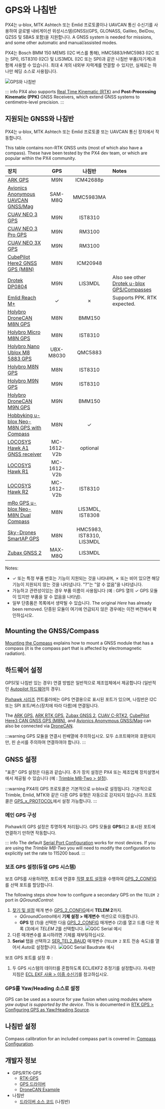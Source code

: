 # GPS와 나침반

PX4는 u-blox, MTK Ashtech 또는 Emlid 프로토콜이나 UAVCAN 통신 수신기를 사용하여 글로벌 내비게이션 위성시스템(GNSS)(GPS, GLONASS, Galileo, BeiDou, QZSS 및 SBAS 포함)을 지원합니다. A GNSS system is needed for missions, and some other automatic and manual/assisted modes.

PX4는 Bosch BMM 150 MEMS (I2C 버스를 통해), HMC5883/HMC5983 (I2C 또는 SPI), IST8310 (I2C) 및 LIS3MDL (I2C 또는 SPI)과 같은 나침반 부품(자기계)과 함께 사용할 수 있습니다. 최대 4 개의 내외부 자력계를 연결할 수 있지만, 실제로는 하나만 헤딩 소스로 사용됩니다.

![GPS와 나침반](../../assets/hardware/gps/gps_compass.jpg)

::: info PX4 also supports [Real Time Kinematic (RTK)](../gps_compass/rtk_gps.md) and **Post-Processing Kinematic (PPK)** GNSS Receivers, which extend GNSS systems to centimetre-level precision.
:::

## 지원되는 GNSS와 나침반

PX4는 u-blox, MTK Ashtech 또는 Emlid 프로토콜 또는 UAVCAN 통신 장치에서 작동합니다.

This table contains non-RTK GNSS units (most of which also have a compass). These have been tested by the PX4 dev team, or which are popular within the PX4 community.

| 장치                                                                        |     GPS     |            나침반            | Notes                                                                                                              |
|:------------------------------------------------------------------------- |:-----------:|:-------------------------:|:------------------------------------------------------------------------------------------------------------------ |
| [ARK GPS](https://arkelectron.com/product/ark-gps/)                       |     M9N     |         ICM42688p         |                                                                                                                    |
| [Avionics Anonymous UAVCAN GNSS/Mag][avionics_anon_can_gnss]              |   SAM-M8Q   |         MMC5983MA         |                                                                                                                    |
| [CUAV NEO 3 GPS](../gps_compass/gps_cuav_neo_3.md)                        |     M9N     |          IST8310          |                                                                                                                    |
| [CUAV NEO 3 Pro GPS](../gps_compass/gps_cuav_neo_3pro.md)                 |     M9N     |          RM3100           |                                                                                                                    |
| [CUAV NEO 3X GPS](../gps_compass/gps_cuav_neo_3x.md)                      |     M9N     |          RM3100           |                                                                                                                    |
| [CubePilot Here2 GNSS GPS (M8N)](../gps_compass/gps_hex_here2.md)         |     M8N     |         ICM20948          |                                                                                                                    |
| [Drotek DP0804](https://store-drotek.com/920-DP0804.html)                 |     M9N     |          LIS3MDL          | Also see other [Drotek u-blox GPS/Compasses](https://store-drotek.com/index.php?controller=search&s=ublox+compass) |
| [Emlid Reach M+](https://emlid.com/reach/)                                |   &check;   |          &cross;          | Supports PPK. RTK expected.                                                                                        |
| [Holybro DroneCAN M8N GPS](../dronecan/holybro_m8n_gps.md)                |     M8N     |          BMM150           |                                                                                                                    |
| [Holybro Micro M8N GPS](https://holybro.com/products/micro-m8n-gps)       |     M8N     |          IST8310          |                                                                                                                    |
| [Holybro Nano Ublox M8 5883 GPS][hb_nano_m8_5883]                         |  UBX-M8030  |          QMC5883          |                                                                                                                    |
| [Holybro M8N GPS](../gps_compass/gps_holybro_m8n_m9n.md)                  |     M8N     |          IST8310          |                                                                                                                    |
| [Holybro M9N GPS](../gps_compass/gps_holybro_m8n_m9n.md)                  |     M9N     |          IST8310          |                                                                                                                    |
| [Holybro DroneCAN M9N GPS](https://holybro.com/products/dronecan-m9n-gps) |     M9N     |          BMM150           |                                                                                                                    |
| [Hobbyking u-blox Neo-M8N GPS with Compass][hk_ublox_neo_8mn]             |     M8N     |          &check;          |                                                                                                                    |
| [LOCOSYS Hawk A1 GNSS receiver](../gps_compass/gps_locosys_hawk_a1.md)    | MC-1612-V2b |         optional          |                                                                                                                    |
| [LOCOSYS Hawk R1](../gps_compass/rtk_gps_locosys_r1.md)                   | MC-1612-V2b |                           |                                                                                                                    |
| [LOCOSYS Hawk R2](../gps_compass/rtk_gps_locosys_r2.md)                   | MC-1612-V2b |          IST8310          |                                                                                                                    |
| [mRo GPS u-blox Neo-M8N Dual Compass][mro_neo8mn_dual_mag]                |     M8N     |     LIS3MDL, IST8308      |                                                                                                                    |
| [Sky-Drones SmartAP GPS](../gps_compass/gps_smartap.md)                   |     M8N     | HMC5983, IST8310, LIS3MDL |                                                                                                                    |
| [Zubax GNSS 2](https://zubax.com/products/gnss_2)                         |   MAX-M8Q   |          LIS3MDL          |                                                                                                                    | 

<!-- links to improve layout of table for editing -->
Notes:

- &check; 또는 특정 부품 번호는 기능이 지원되는 것을 나타내며, &cross; 또는 비어 있으면 해당 기능이 지원되지 않는 것을 나타냅니다. "?"는 "알 수 없음"을 나타냅니다.
- 가능하고 관련성이있는 경우 부품 이름이 사용됩니다 (예 : GPS 열의 &check; GPS 모듈이 있지만 부품을 알 수 없음을 나타냄).
- 일부 단종품은 목록에서 생략될 수 있습니다. The original _Here_ has already been removed. 단종된 모듈이 여기에 언급되지 않은 경우에는 이전 버전에서 확인하십시오.

## Mounting the GNSS/Compass

[Mounting the Compass](../assembly/mount_gps_compass.md) explains how to mount a GNSS module that has a compass (it is the compass part that is affected by electromagnetic radiation).

## 하드웨어 설정

GPS(및 나침반 있는 경우) 연결 방법은 일반적으로 제조업체에서 제공합니다 (일반적인 [Autopilot 하드웨어](../flight_controller/README.md)의 경우).

[Pixhawk 시리즈](../flight_controller/pixhawk_series.md) 컨트롤러에는 GPS 연결용으로 표시된 포트가 있으며, 나침반은 I2C 또는 SPI 포트/버스(장치에 따라 다름)에 연결됩니다.

The [ARK GPS](../dronecan/ark_gps.md), [ARK RTK GPS](../dronecan/ark_rtk_gps.md), [Zubax GNSS 2](https://zubax.com/products/gnss_2), [CUAV C-RTK2](../gps_compass/rtk_gps_cuav_c-rtk.md), [CubePilot Here3 CAN GNSS GPS (M8N)](https://www.cubepilot.org/#/here/here3), and [Avionics Anonymous GNSS/Mag](https://www.tindie.com/products/avionicsanonymous/uavcan-gps-magnetometer/) can also be connected via [DroneCAN](../dronecan/index.md).

:::warning
GPS 모듈을 연결시 핀배열에 주의하십시오.
모두 소프트웨어와 호환되지만, 핀 순서를 주의하여 연결하여야 합니다.
:::

## GNSS 설정

"표준" GPS 설정은 다음과 같습니다. 추가 장치 설정은 PX4 또는 제조업체 장치설명서에서 제공될 수 있습니다 (예 : [Trimble MB-Two &gt; 설정](../gps_compass/rtk_gps_trimble_mb_two.md#configuration)).

:::warning PX4의 GPS 프로토콜은 기본적으로 u-blox로 설정됩니다. 기본적으로 Trimble, Emlid, MTK와 같은 다른 GPS 유형은 자동으로 감지되지 않습니다. 프로토콜은 [GPS_x_PROTOCOL](../advanced_config/parameter_reference.md#GPS_1_PROTOCOL)에서 설정 가능합니다.
:::

### 메인 GPS 구성

Pixhawk의 GPS 설정은 투명하게 처리됩니다. GPS 모듈을 **GPS**라고 표시된 포트에 연결하기 만하면 작동합니다.

::: info The default [Serial Port Configuration](../peripherals/serial_configuration.md#default_port_mapping) works for most devices. If you are using the _Trimble MB-Two_ you will need to modify the configuration to explicitly set the rate to 115200 baud.
:::

<a id="dual_gps"></a>

### 보조 GPS 설정(듀얼 GPS 시스템)

보조 GPS를 사용하려면, 포트에 연결후 [직렬 포트 설정](../peripherals/serial_configuration.md)을 수행하여 [GPS_2_CONFIG](../advanced_config/parameter_reference.md#GPS_2_CONFIG)를 선택 포트를 할당합니다.

The following steps show how to configure a secondary GPS on the `TELEM 2` port in _QGroundControl_:

1. [찾기 및 설정](../advanced_config/parameters.md) 매개 변수 [GPS_2_CONFIG](../advanced_config/parameter_reference.md#GPS_2_CONFIG)에서 **TELEM 2**까지.
   - *QGroundControl*에서 **기체 설정 &gt; 매개변수** 섹션으로 이동합니다.
   - **GPS** 탭 (1)을 선택한 다음 [GPS_2_CONFIG](../advanced_config/parameter_reference.md#GPS_2_CONFIG) 매개변수 (2)를 열고 드롭 다운 목록 (3)에서 *TELEM 2*를 선택합니다. ![QGC Serial 예시](../../assets/peripherals/qgc_serial_config_example.png)
1. 다른 매개변수를 표시하려면 기체를 재부팅하십시오.
1. **Serial** 탭을 선택하고 [SER_TEL2_BAUD](../advanced_config/parameter_reference.md#SER_TEL2_BAUD) 매개변수 (`TELEM 2` 포트 전송 속도)를 열어서 *Auto*로 설정합니다. ![QGC Serial Baudrate 예시](../../assets/peripherals/qgc_serial_baudrate_example.png)

보조 GPS 포트를 설정 후 :

1. 두 GPS 시스템의 데이터를 혼합하도록 ECL/EKF2 추정기를 설정합니다. 자세한 지침은 [ECL EKF 사용 &gt; 이중 수신기](../advanced_config/tuning_the_ecl_ekf.md#dual-receivers)를 참고하십시오.

### GPS를 Yaw/Heading 소스로 설정

GPS can be used as a source for yaw fusion when using modules where _yaw output is supported by the device_. This is documented in [RTK GPS > Configuring GPS as Yaw/Heading Source](../gps_compass/rtk_gps.md#configuring-gps-as-yaw-heading-source).

## 나침반 설정

Compass calibration for an included compass part is covered in: [Compass Configuration](../config/compass.md).

## 개발자 정보

- GPS/RTK-GPS
  - [RTK-GPS](../advanced/rtk_gps.md)
  - [GPS 드라이버](../modules/modules_driver.md#gps)
  - [DroneCAN Example](../dronecan/index.md)
- 나침반
  - [드라이버 소스 코드](https://github.com/PX4/PX4-Autopilot/tree/master/src/drivers/magnetometer) (나침반)

[avionics_anon_can_gnss]: https://www.tindie.com/products/avionicsanonymous/uavcan-gps-magnetometer/
[hk_ublox_neo_8mn]: https://hobbyking.com/en_us/ublox-neo-m8n-gps-with-compass.html
[mro_neo8mn_dual_mag]: https://store.mrobotics.io/product-p/m10034-8308.htm
[hb_nano_m8_5883]: https://holybro.com/products/nano-m8-5883-gps-module
